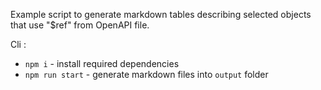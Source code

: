 Example script to generate markdown tables describing selected objects that use "$ref" from OpenAPI file.

Cli :
- `npm i` - install required dependencies
- `npm run start` - generate markdown files into `output` folder
